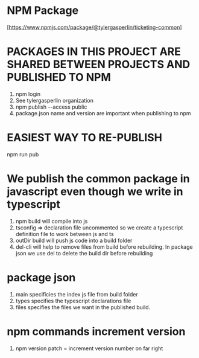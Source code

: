 # NPM Package
[https://www.npmjs.com/package/@tylergasperlin/ticketing-common]
# PACKAGES IN THIS PROJECT ARE SHARED BETWEEN PROJECTS AND PUBLISHED TO NPM
1. npm login
2. See tylergasperlin organization
3. npm publish --access public
4. package.json name and version are important when publishing to npm

# EASIEST WAY TO RE-PUBLISH
npm run pub
# We publish the common package in javascript even though we write in typescript
1. npm build will compile into js
2. tsconfig => declaration file uncommented so we create a typescript definition file to work between js and ts
3. outDir build will push js code into a build folder
4. del-cli will help to remove files from build before rebuilding. In package json we use del to delete the build dir before rebuilding

# package json
1. main specificies the index js file from build folder
2. types specifies the typescript declarations file
3. files specifies the files we want in the published build. 

# npm commands increment version
1. npm version patch  = increment version number on far right